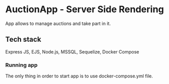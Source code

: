 # AuctionApp - Server Side Rendering

App allows to manage auctions and take part in it.

## Tech stack

Express JS, EJS, Node.js, MSSQL, Sequelize, Docker Compose

### Running app

The only thing in order to start app is to use docker-compose.yml file.
